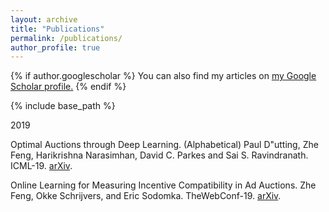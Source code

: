 ```yaml
---
layout: archive
title: "Publications"
permalink: /publications/
author_profile: true
---
```


{% if author.googlescholar %}
  You can also find my articles on <u><a href="{{https://scholar.google.com/citations?user=MKbTrgIAAAAJ&hl=en}}">my Google Scholar profile</a>.</u>
{% endif %}

{% include base_path %}

2019

Optimal Auctions through Deep Learning. (Alphabetical) Paul D\"utting, Zhe Feng, Harikrishna Narasimhan, David C. Parkes and Sai S. Ravindranath. ICML-19. [arXiv](https://arxiv.org/pdf/1706.03459.pdf).

Online Learning for Measuring Incentive Compatibility in Ad Auctions. Zhe Feng, Okke Schrijvers, and Eric Sodomka. TheWebConf-19. [arXiv](https://arxiv.org/pdf/1901.06808.pdf).




